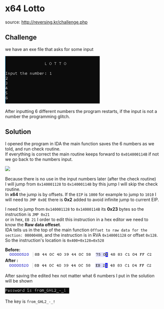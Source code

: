 # x64 Lotto

source: http://reversing.kr/challenge.php

## Challenge
we have an exe file that asks for some input 

![](cmd.png)

After inputting 6 different numbers the program restarts, if the input is not a number the programming glitch.

## Solution

I opened the program in IDA the main function saves the 6 numbers as we told, and run check routine.\
If everything is correct the main routine keeps forward to `0x014000114B` if not we go back to the numbers input.

![](maincheck.jpg)


Because there is no use in the input numbers later (after the check routine)\
I will jump from `0x140001128` to `0x14000114B` by this jump I will skip the check routine.\
In __x64__ the jump is by offsets. If the `EIP` is `1000` for example to jump to `1010` I will need to `JMP 0x0E` there is __0x2__ added to avoid infinite jump to current EIP.

I need to jump from `0x140001128` to `0x14000114B` its __0x23__ bytes so the instruction is `JMP 0x21` \
or in hex, `EB 21`
I order to edit this instruction in a hex editor we need to know the __Raw data offeset__.\
IDA tells us in the top of the main function `Offset to raw data for the section: 00000400`, and the instruction is in RVA `0x140001128` or offset `0x128`.\
So the instruction's location is `0x400+0x128=0x528`

__Before:__\
![](HexEditBefore.png)\
__After :__\
![](HexEditAfter.png)

After saving the edited hex not matter what 6 numbers I put in the solution will be shown

![](solution.png)

The key is `from_GHL2_-_!`
